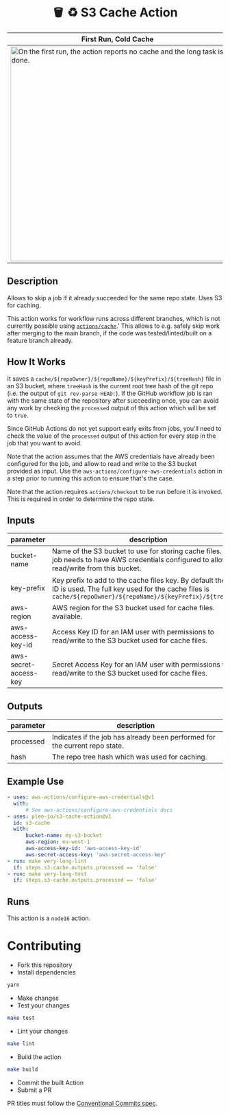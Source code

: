 <h1 align="center">
  🪣 ♻️ S3 Cache Action
</h1>

| First Run, Cold Cache                                                                                                                                                                                       | Next Run, Cache Hit                                                                                                                                                                                            |
| ----------------------------------------------------------------------------------------------------------------------------------------------------------------------------------------------------------- | -------------------------------------------------------------------------------------------------------------------------------------------------------------------------------------------------------------- |
| <img width="500" alt="On the first run, the action reports no cache and the long task is done." src="https://user-images.githubusercontent.com/4643658/180269047-417226dd-ce8f-41a6-92ee-e6ed7d279cb6.png"> | <img width="500" alt="On the next run, the action reports cache hit, and the long task is skipped" src="https://user-images.githubusercontent.com/4643658/180269038-9f896490-619f-4fd8-b801-af01b62b1981.png"> |

<!-- action-docs-description -->

## Description

Allows to skip a job if it already succeeded for the same repo state. Uses S3 for caching.

<!-- action-docs-description -->

This action works for workflow runs across different branches, which is not currently possible using
[`actions/cache`](https://github.com/actions/cache).' This allows to e.g. safely skip work after
merging to the main branch, if the code was tested/linted/built on a feature branch already.

## How It Works

It saves a `cache/${repoOwner}/${repoName}/${keyPrefix}/${treeHash}` file in an S3 bucket, where
`treeHash` is the current root tree hash of the git repo (i.e. the output of `git rev-parse HEAD:`).
If the GitHub workflow job is ran with the same state of the repository after succeeding once, you
can avoid any work by checking the `processed` output of this action which will be set to `true`.

Since GitHub Actions do not yet support early exits from jobs, you'll need to check the value of the
`processed` output of this action for every step in the job that you want to avoid.

Note that the action assumes that the AWS credentials have already been configured for the job, and
allow to read and write to the S3 bucket provided as input. Use the
`aws-actions/configure-aws-credentials` action in a step prior to running this action to ensure
that's the case.

Note that the action requires `actions/checkout` to be run before it is invoked. This is required in
order to determine the repo state.

<!-- action-docs-inputs -->

## Inputs

| parameter             | description                                                                                                                                                                 | required | default           |
| --------------------- | --------------------------------------------------------------------------------------------------------------------------------------------------------------------------- | -------- | ----------------- |
| bucket-name           | Name of the S3 bucket to use for storing cache files. The job needs to have AWS credentials configured to allow read/write from this bucket.                                | `true`   |                   |
| key-prefix            | Key prefix to add to the cache files key. By default the job ID is used. The full key used for the cache files is `cache/${repoOwner}/${repoName}/${keyPrefix}/${treeHash}` | `false`  | ${{ github.job }} |
| aws-region            | AWS region for the S3 bucket used for cache files. available.                                                                                                               | `true`   |                   |
| aws-access-key-id     | Access Key ID for an IAM user with permissions to read/write to the S3 bucket used for cache files.                                                                         | `true`   |                   |
| aws-secret-access-key | Secret Access Key for an IAM user with permissions to read/write to the S3 bucket used for cache files.                                                                     | `true`   |                   |

<!-- action-docs-inputs -->

<!-- action-docs-outputs -->

## Outputs

| parameter | description                                                                 |
| --------- | --------------------------------------------------------------------------- |
| processed | Indicates if the job has already been performed for the current repo state. |
| hash      | The repo tree hash which was used for caching.                              |

<!-- action-docs-outputs -->

## Example Use

```yaml
- uses: aws-actions/configure-aws-credentials@v1
  with:
      # See aws-actions/configure-aws-credentials docs
- uses: pleo-io/s3-cache-action@v1
  id: s3-cache
  with:
      bucket-name: my-s3-bucket
      aws-region: eu-west-1
      aws-access-key-id: 'aws-access-key-id'
      aws-secret-access-key: 'aws-secret-access-key'
- run: make very-long-lint
  if: steps.s3-cache.outputs.processed == 'false'
- run: make very-long-test
  if: steps.s3-cache.outputs.processed == 'false'
```

<!-- action-docs-runs -->

## Runs

This action is a `node16` action.

<!-- action-docs-runs -->

# Contributing

-   Fork this repository
-   Install dependencies

```sh
yarn
```

-   Make changes
-   Test your changes

```sh
make test
```

-   Lint your changes

```sh
make lint
```

-   Build the action

```sh
make build
```

-   Commit the built Action
-   Submit a PR

PR titles must follow the
[Conventional Commits spec](https://www.conventionalcommits.org/en/v1.0.0/).
